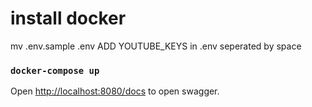 # install docker 
mv .env.sample .env
ADD YOUTUBE_KEYS in .env seperated by space
### `docker-compose up`
Open [http://localhost:8080/docs](http://localhost:8080/docs) to open swagger.